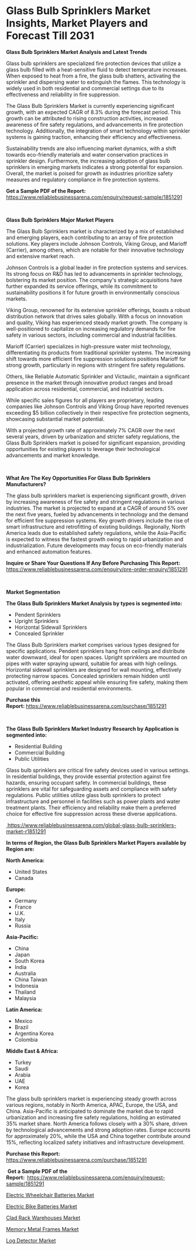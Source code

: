 <p><h1>Glass Bulb Sprinklers Market Insights, Market Players and Forecast Till 2031</h1></p><p><strong>Glass Bulb Sprinklers Market Analysis and Latest Trends</strong></p>
<p><p>Glass bulb sprinklers are specialized fire protection devices that utilize a glass bulb filled with a heat-sensitive fluid to detect temperature increases. When exposed to heat from a fire, the glass bulb shatters, activating the sprinkler and dispersing water to extinguish the flames. This technology is widely used in both residential and commercial settings due to its effectiveness and reliability in fire suppression.</p><p>The Glass Bulb Sprinklers Market is currently experiencing significant growth, with an expected CAGR of 8.3% during the forecast period. This growth can be attributed to rising construction activities, increased awareness of fire safety regulations, and advancements in fire protection technology. Additionally, the integration of smart technology within sprinkler systems is gaining traction, enhancing their efficiency and effectiveness. </p><p>Sustainability trends are also influencing market dynamics, with a shift towards eco-friendly materials and water conservation practices in sprinkler design. Furthermore, the increasing adoption of glass bulb sprinklers in emerging markets indicates a strong potential for expansion. Overall, the market is poised for growth as industries prioritize safety measures and regulatory compliance in fire protection systems.</p></p>
<p><strong>Get a Sample PDF of the Report:&nbsp;</strong> <a href="https://www.reliablebusinessarena.com/enquiry/request-sample/1851291?utm_campaign=1332&utm_medium=2&utm_source=Github&utm_content=ia&utm_term=18102024&utm_id=glass-bulb-sprinklers">https://www.reliablebusinessarena.com/enquiry/request-sample/1851291</a></p>
<p>&nbsp;</p>
<p><strong>Glass Bulb Sprinklers Major Market Players</strong></p>
<p><p>The Glass Bulb Sprinklers market is characterized by a mix of established and emerging players, each contributing to an array of fire protection solutions. Key players include Johnson Controls, Viking Group, and Marioff (Carrier), among others, which are notable for their innovative technology and extensive market reach.</p><p>Johnson Controls is a global leader in fire protection systems and services. Its strong focus on R&D has led to advancements in sprinkler technology, bolstering its market position. The company's strategic acquisitions have further expanded its service offerings, while its commitment to sustainability positions it for future growth in environmentally conscious markets.</p><p>Viking Group, renowned for its extensive sprinkler offerings, boasts a robust distribution network that drives sales globally. With a focus on innovation and quality, Viking has experienced steady market growth. The company is well-positioned to capitalize on increasing regulatory demands for fire safety in various sectors, including commercial and industrial facilities.</p><p>Marioff (Carrier) specializes in high-pressure water mist technology, differentiating its products from traditional sprinkler systems. The increasing shift towards more efficient fire suppression solutions positions Marioff for strong growth, particularly in regions with stringent fire safety regulations.</p><p>Others, like Reliable Automatic Sprinkler and Victaulic, maintain a significant presence in the market through innovative product ranges and broad application across residential, commercial, and industrial sectors. </p><p>While specific sales figures for all players are proprietary, leading companies like Johnson Controls and Viking Group have reported revenues exceeding $5 billion collectively in their respective fire protection segments, showcasing substantial market potential.</p><p>With a projected growth rate of approximately 7% CAGR over the next several years, driven by urbanization and stricter safety regulations, the Glass Bulb Sprinklers market is poised for significant expansion, providing opportunities for existing players to leverage their technological advancements and market knowledge.</p></p>
<p>&nbsp;</p>
<p><strong>What Are The Key Opportunities For Glass Bulb Sprinklers Manufacturers?</strong></p>
<p><p>The glass bulb sprinklers market is experiencing significant growth, driven by increasing awareness of fire safety and stringent regulations in various industries. The market is projected to expand at a CAGR of around 5% over the next five years, fueled by advancements in technology and the demand for efficient fire suppression systems. Key growth drivers include the rise of smart infrastructure and retrofitting of existing buildings. Regionally, North America leads due to established safety regulations, while the Asia-Pacific is expected to witness the fastest growth owing to rapid urbanization and industrialization. Future developments may focus on eco-friendly materials and enhanced automation features.</p></p>
<p><strong>Inquire or Share Your Questions If Any Before Purchasing This Report:</strong> <a href="https://www.reliablebusinessarena.com/enquiry/pre-order-enquiry/1851291?utm_campaign=1332&utm_medium=2&utm_source=Github&utm_content=ia&utm_term=18102024&utm_id=glass-bulb-sprinklers">https://www.reliablebusinessarena.com/enquiry/pre-order-enquiry/1851291</a></p>
<p>&nbsp;</p>
<p><strong>Market Segmentation</strong></p>
<p><strong>The Glass Bulb Sprinklers Market Analysis by types is segmented into:</strong></p>
<p><ul><li>Pendent Sprinklers</li><li>Upright Sprinklers</li><li>Horizontal Sidewall Sprinklers</li><li>Concealed Sprinkler</li></ul></p>
<p><p>The Glass Bulb Sprinklers market comprises various types designed for specific applications. Pendent sprinklers hang from ceilings and distribute water downward, ideal for open spaces. Upright sprinklers are mounted on pipes with water spraying upward, suitable for areas with high ceilings. Horizontal sidewall sprinklers are designed for wall mounting, effectively protecting narrow spaces. Concealed sprinklers remain hidden until activated, offering aesthetic appeal while ensuring fire safety, making them popular in commercial and residential environments.</p></p>
<p><strong>Purchase this Report:&nbsp;</strong><a href="https://www.reliablebusinessarena.com/purchase/1851291?utm_campaign=1332&utm_medium=2&utm_source=Github&utm_content=ia&utm_term=18102024&utm_id=glass-bulb-sprinklers">https://www.reliablebusinessarena.com/purchase/1851291</a></p>
<p>&nbsp;</p>
<p><strong>The Glass Bulb Sprinklers Market Industry Research by Application is segmented into:</strong></p>
<p><ul><li>Residential Building</li><li>Commercial Building</li><li>Public Utilities</li></ul></p>
<p><p>Glass bulb sprinklers are critical fire safety devices used in various settings. In residential buildings, they provide essential protection against fire hazards, ensuring occupant safety. In commercial buildings, these sprinklers are vital for safeguarding assets and compliance with safety regulations. Public utilities utilize glass bulb sprinklers to protect infrastructure and personnel in facilities such as power plants and water treatment plants. Their efficiency and reliability make them a preferred choice for effective fire suppression across these diverse applications.</p></p>
<p><a href="https://www.reliablebusinessarena.com/global-glass-bulb-sprinklers-market-r1851291?utm_campaign=1332&utm_medium=2&utm_source=Github&utm_content=ia&utm_term=18102024&utm_id=glass-bulb-sprinklers">&nbsp;https://www.reliablebusinessarena.com/global-glass-bulb-sprinklers-market-r1851291</a></p>
<p><strong>In terms of Region, the Glass Bulb Sprinklers Market Players available by Region are:</strong></p>
<p>
    <p> <strong> North America: </strong>
        <ul>
            <li>United States</li>
            <li>Canada</li>
        </ul>
        </p> 
    <p> <strong> Europe: </strong>
        <ul>
            <li>Germany</li>
            <li>France</li>
            <li>U.K.</li>
            <li>Italy</li>
            <li>Russia</li>
        </ul>
        </p> 
    <p> <strong> Asia-Pacific: </strong>
        <ul>
            <li>China</li>
            <li>Japan</li>
            <li>South Korea</li>
            <li>India</li>
            <li>Australia</li>
            <li>China Taiwan</li>
            <li>Indonesia</li>
            <li>Thailand</li>
            <li>Malaysia</li>
        </ul>
        </p> 
    <p> <strong> Latin America: </strong>
        <ul>
            <li>Mexico</li>
            <li>Brazil</li>
            <li>Argentina Korea</li>
            <li>Colombia</li>
        </ul>
        </p> 
    <p> <strong> Middle East & Africa: </strong>
        <ul>
            <li>Turkey</li>
            <li>Saudi</li>
            <li>Arabia</li>
            <li>UAE</li>
            <li>Korea</li>
        </ul>
    </p>
    </p>
<p><p>The glass bulb sprinklers market is experiencing steady growth across various regions, notably in North America, APAC, Europe, the USA, and China. Asia-Pacific is anticipated to dominate the market due to rapid urbanization and increasing fire safety regulations, holding an estimated 35% market share. North America follows closely with a 30% share, driven by technological advancements and strong adoption rates. Europe accounts for approximately 20%, while the USA and China together contribute around 15%, reflecting localized safety initiatives and infrastructure development.</p></p>
<p><strong>Purchase this Report: </strong><a href="https://www.reliablebusinessarena.com/purchase/1851291?utm_campaign=1332&utm_medium=2&utm_source=Github&utm_content=ia&utm_term=18102024&utm_id=glass-bulb-sprinklers">https://www.reliablebusinessarena.com/purchase/1851291</a></p>
<p>&nbsp;<strong>Get a Sample PDF of the Report:&nbsp;&nbsp;</strong><a href="https://www.reliablebusinessarena.com/enquiry/request-sample/1851291?utm_campaign=1332&utm_medium=2&utm_source=Github&utm_content=ia&utm_term=18102024&utm_id=glass-bulb-sprinklers">https://www.reliablebusinessarena.com/enquiry/request-sample/1851291</a></p>
<p><strong></strong></p>
<p><p><a href="https://www.linkedin.com/pulse/global-electric-wheelchair-batteries-market-focus-product-type-omgtc?utm_campaign=1332&utm_medium=2&utm_source=Github&utm_content=ia&utm_term=18102024&utm_id=glass-bulb-sprinklers">Electric Wheelchair Batteries Market</a></p><p><a href="https://www.linkedin.com/pulse/electric-bike-batteries-market-essentials-key-players-demand-geejc?utm_campaign=1332&utm_medium=2&utm_source=Github&utm_content=ia&utm_term=18102024&utm_id=glass-bulb-sprinklers">Electric Bike Batteries Market</a></p><p><a href="https://github.com/luckyshygirl/Market-Research-Report-List-6/blob/main/clad-rack-warehouses-market.md?utm_campaign=1332&utm_medium=2&utm_source=Github&utm_content=ia&utm_term=18102024&utm_id=glass-bulb-sprinklers">Clad Rack Warehouses Market</a></p><p><a href="https://www.linkedin.com/pulse/memory-metal-frames-market-segmentation-in-depth-analysis-rwezc?utm_campaign=1332&utm_medium=2&utm_source=Github&utm_content=ia&utm_term=18102024&utm_id=glass-bulb-sprinklers">Memory Metal Frames Market</a></p><p><a href="https://www.linkedin.com/pulse/log-detector-market-pulse-118-expansion-blueprint-2024-2031-bstjc?utm_campaign=1332&utm_medium=2&utm_source=Github&utm_content=ia&utm_term=18102024&utm_id=glass-bulb-sprinklers">Log Detector Market</a></p></p>